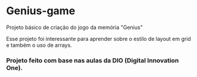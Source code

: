 # Genius-game
Projeto básico de criação do jogo da memória "Genius"
<p>Esse projeto foi interessante para aprender sobre o estilo de layout em grid e também o uso de arrays.</p>

### Projeto feito com base nas aulas da DIO (Digital Innovation One).

